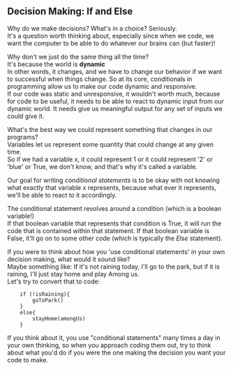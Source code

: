 ## Decision Making: If and Else  

Why do we make decisions? What's in a choice? Seriously.  
It's a question worth thinking about, especially since when we code, we want the computer to be able to do whatever our brains can (but faster)!  

Why don't we just do the same thing all the time?  
It's because the world is **dynamic**  
In other words, it changes, and we have to change our behavior if we want to successful when things change. So at its core, conditionals in programming allow us to make our code dynamic and responsive.  
If our code was static and unresponsive, it wouldn't worth much, because for code to be useful, it needs to be able to react to dynamic input from our dynamic world. It needs give us meaningful output for any set of inputs we could give it.  

What's the best way we could represent something that changes in our programs?  
Variables let us represent some quantity that could change at any given time.  
So if we had a variable x, it could represent 1 or it could represent '2' or 'blue' or True, we don't know, and that's why it's called a variable.  

Our goal for writing *conditional statements* is to be okay with not knowing what exactly that variable x represents, because what ever it represents, we'll be able to react to it accordingly.  

The conditional statement revolves around a condition (which is a boolean variable!)  
If that boolean variable that represents that condition is True, it will run the code that is contained within that statement. If that boolean variable is False, it'll go on to some other code (which is typically the *Else* statement).  

If you were to think about how you 'use conditional statements' in your own decision making, what would it sound like?  
Maybe something like: If it's not raining today, I'll go to the park, but if it is raining, I'll just stay home and play Among us.  
Let's try to convert that to code:  
``` isRaining = *True or False* 
    if (!isRaining){
        goToPark()
    }
    else{
        stayHome(amongUs)
    }
```
If you think about it, you use "conditional statements" many times a day in your own thinking, so when you approach coding them out, try to think about what you'd do if you were the one making the decision you want your code to make. 
